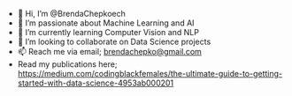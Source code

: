 - 👋 Hi, I’m @BrendaChepkoech
- 👀 I’m passionate about Machine Learning and AI
- 🌱 I’m currently learning Computer Vision and NLP
- 💞️ I’m looking to collaborate on Data Science projects
- 📫 Reach me via email; brendachepko@gmail.com
- Read my publications here; https://medium.com/codingblackfemales/the-ultimate-guide-to-getting-started-with-data-science-4953ab000201

<!---
BrendaChepkoech/BrendaChepkoech is a ✨ special ✨ repository because its `README.md` (this file) appears on your GitHub profile.
You can click the Preview link to take a look at your changes.
--->

